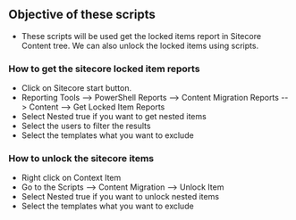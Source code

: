 ## Objective of these scripts

- These scripts will be used get the locked items report in Sitecore Content tree. We can also unlock the locked items using scripts.

### How to get the sitecore locked item reports

- Click on Sitecore start button.
- Reporting Tools --> PowerShell Reports --> Content Migration Reports --> Content --> Get Locked Item Reports
- Select Nested true if you want to get nested items
- Select the users to filter the results
- Select the templates what you want to exclude

### How to unlock the sitecore items

- Right click on Context Item
- Go to the Scripts --> Content Migration --> Unlock Item
- Select Nested true if you want to unlock nested items
- Select the templates what you want to exclude
